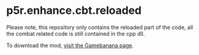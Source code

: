 # p5r.enhance.cbt.reloaded  

Please note, this repository only contains the reloaded part of the code, all the combat related code is still contained in the cpp dll.  


To download the mod, [visit the Gamebanana page](https://gamebanana.com/mods/432481).
